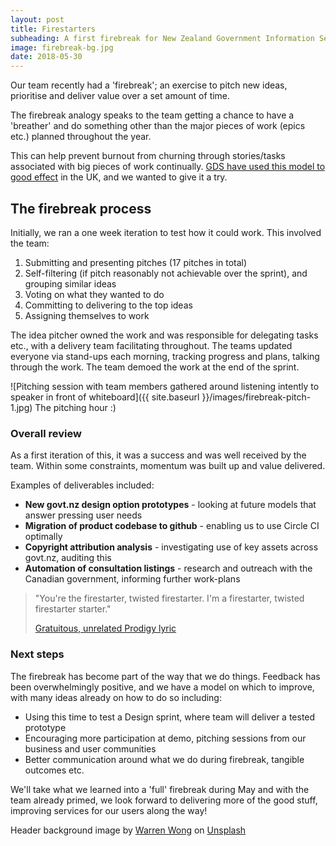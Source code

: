 ```yaml
---
layout: post
title: Firestarters
subheading: A first firebreak for New Zealand Government Information Services
image: firebreak-bg.jpg
date: 2018-05-30
---
```


Our team recently had a 'firebreak'; an exercise to pitch new ideas, prioritise and deliver value over a set amount of time.

The firebreak analogy speaks to the team getting a chance to have a 'breather' and do something other than the major pieces of work (epics etc.) planned throughout the year.

This can help prevent burnout from churning through stories/tasks associated with big pieces of work continually. [GDS have used this model to good effect](https://insidegovuk.blog.gov.uk/2015/02/06/gov-uks-firebreak-why-and-how-we-spent-a-month-working-differently/ "GDS Firebreak") in the UK, and we wanted to give it a try.

The firebreak process
---------------------

Initially, we ran a one week iteration to test how it could work. This involved the team:

1.  Submitting and presenting pitches (17 pitches in total)
2.  Self-filtering (if pitch reasonably not achievable over the sprint), and grouping similar ideas
3.  Voting on what they wanted to do
4.  Committing to delivering to the top ideas
5.  Assigning themselves to work

The idea pitcher owned the work and was responsible for delegating tasks etc., with a delivery team facilitating throughout. The teams updated everyone via stand-ups each morning, tracking progress and plans, talking through the work. The team demoed the work at the end of the sprint.

![Pitching session with team members gathered around listening intently to speaker in front of whiteboard]({{ site.baseurl }}/images/firebreak-pitch-1.jpg) The pitching hour :)

### Overall review

As a first iteration of this, it was a success and was well received by the team. Within some constraints, momentum was built up and value delivered.

Examples of deliverables included:

*   **New govt.nz design option prototypes** \- looking at future models that answer pressing user needs
*   **Migration of product codebase to github** \- enabling us to use Circle CI optimally
*   **Copyright attribution analysis** \- investigating use of key assets across govt.nz, auditing this
*   **Automation of consultation listings** \- research and outreach with the Canadian government, informing further work-plans

> "You're the firestarter, twisted firestarter. I'm a firestarter, twisted firestarter starter."
> 
> [Gratuitous, unrelated Prodigy lyric](https://www.youtube.com/watch?v=3MNqkc7E3w0 "Prodigy")

### Next steps

The firebreak has become part of the way that we do things. Feedback has been overwhelmingly positive, and we have a model on which to improve, with many ideas already on how to do so including:

*   Using this time to test a Design sprint, where team will deliver a tested prototype
*   Encouraging more participation at demo, pitching sessions from our business and user communities
*   Better communication around what we do during firebreak, tangible outcomes etc.

We'll take what we learned into a 'full' firebreak during May and with the team already primed, we look forward to delivering more of the good stuff, improving services for our users along the way!

Header background image by [Warren Wong](https://unsplash.com/photos/kMRMcUcO81M?utm_source=unsplash&utm_medium=referral&utm_content=creditCopyText) on [Unsplash](https://unsplash.com/?utm_source=unsplash&utm_medium=referral&utm_content=creditCopyText)
